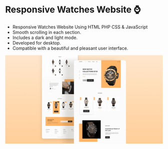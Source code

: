 # Responsive Watches Website ⌚


- Responsive Watches Website Using HTML PHP CSS & JavaScript
- Smooth scrolling in each section.
- Includes a dark and light mode.
- Developed for desktop.
- Compatible with a beautiful and pleasant user interface.

![preview img](/preview.png)
